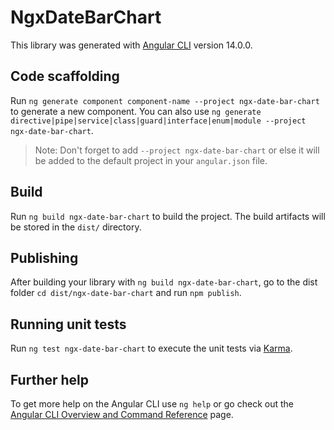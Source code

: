# NgxDateBarChart

This library was generated with [Angular CLI](https://github.com/angular/angular-cli) version 14.0.0.

## Code scaffolding

Run `ng generate component component-name --project ngx-date-bar-chart` to generate a new component. You can also use `ng generate directive|pipe|service|class|guard|interface|enum|module --project ngx-date-bar-chart`.
> Note: Don't forget to add `--project ngx-date-bar-chart` or else it will be added to the default project in your `angular.json` file. 

## Build

Run `ng build ngx-date-bar-chart` to build the project. The build artifacts will be stored in the `dist/` directory.

## Publishing

After building your library with `ng build ngx-date-bar-chart`, go to the dist folder `cd dist/ngx-date-bar-chart` and run `npm publish`.

## Running unit tests

Run `ng test ngx-date-bar-chart` to execute the unit tests via [Karma](https://karma-runner.github.io).

## Further help

To get more help on the Angular CLI use `ng help` or go check out the [Angular CLI Overview and Command Reference](https://angular.io/cli) page.
